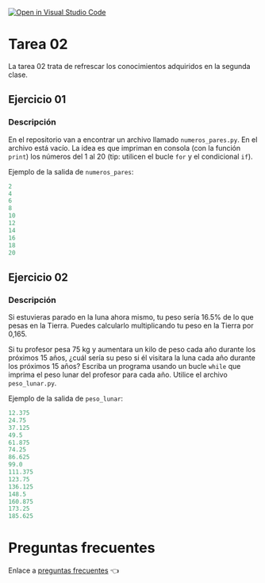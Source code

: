[![Open in Visual Studio Code](https://classroom.github.com/assets/open-in-vscode-f059dc9a6f8d3a56e377f745f24479a46679e63a5d9fe6f495e02850cd0d8118.svg)](https://classroom.github.com/online_ide?assignment_repo_id=7053816&assignment_repo_type=AssignmentRepo)
# Tarea 02
La tarea 02 trata de refrescar los conocimientos adquiridos en la segunda clase.

## Ejercicio 01

### Descripción

En el repositorio van a encontrar un archivo llamado `numeros_pares.py`. En el archivo está vacío. 
La idea es que impriman en consola (con la función `print`) los números del 1 al 20 (tip: utilicen el bucle `for` y el condicional `if`).

Ejemplo de la salida de `numeros_pares`:

```python
2
4
6
8
10
12
14
16
18
20
```

## Ejercicio 02

### Descripción

Si estuvieras parado en la luna ahora mismo, tu peso sería 16.5% de lo que pesas en la Tierra. Puedes calcularlo multiplicando tu peso en la Tierra por 0,165.

Si tu profesor pesa 75 kg y aumentara un kilo de peso cada año durante los próximos 15 años, ¿cuál sería su peso si él visitara la luna cada año durante los próximos 15 años? 
Escriba un programa usando un bucle `while` que imprima el peso lunar del profesor para cada año. Utilice el archivo `peso_lunar.py`.

Ejemplo de la salida de `peso_lunar`:

```python
12.375
24.75
37.125
49.5
61.875
74.25
86.625
99.0
111.375
123.75
136.125
148.5
160.875
173.25
185.625
```

# Preguntas frecuentes

Enlace a [preguntas frecuentes](https://www.notion.so/kevslife/Preguntas-frecuentes-a5dfd7afd0dd4202b3aa3ea83eb33778) 👈
